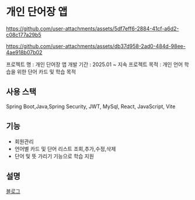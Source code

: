 # 개인 단어장 앱

https://github.com/user-attachments/assets/5df7eff6-2884-41cf-a6d2-c08c177a29b5


https://github.com/user-attachments/assets/db37d958-2ad0-484d-98ee-4ae918b07b02





프로젝트 명 : 개인 단어장 앱
개발 기간 : 2025.01 ~ 지속
프로젝트 목적 : 개인 언어 학습을 위한 단어 카드 및 학습 목적

## 사용 스택
Spring Boot,Java,Spring Security, JWT, MySql, React, JavaScript, Vite

## 기능
*  회원관리
*  언어별 카드 및 단어 리스트 조회,추가,수정,삭제
*  단어 및 뜻 가리기 기능으로 학습 지원

## 설명
[블로그](https://dongyeopme.gitbook.io/yeop-blog/undefined-1/undefined-2/undefined-1)
